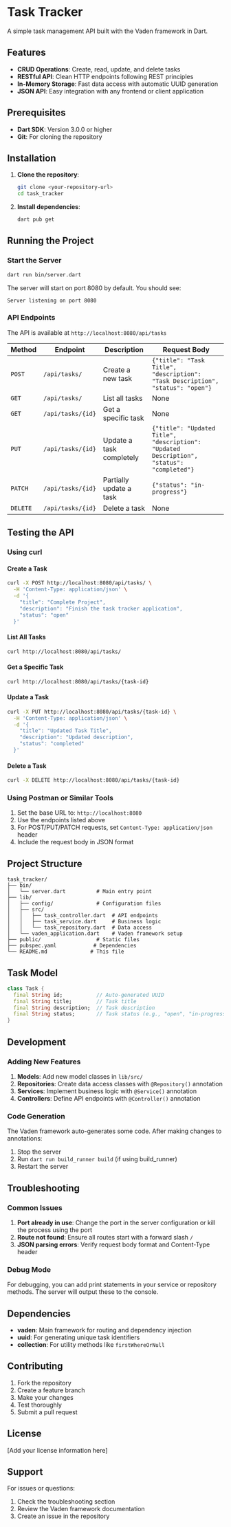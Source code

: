 # Task Tracker

A simple task management API built with the Vaden framework in Dart.

## Features

- **CRUD Operations**: Create, read, update, and delete tasks
- **RESTful API**: Clean HTTP endpoints following REST principles
- **In-Memory Storage**: Fast data access with automatic UUID generation
- **JSON API**: Easy integration with any frontend or client application

## Prerequisites

- **Dart SDK**: Version 3.0.0 or higher
- **Git**: For cloning the repository

## Installation

1. **Clone the repository**:

   ```bash
   git clone <your-repository-url>
   cd task_tracker
   ```

2. **Install dependencies**:
   ```bash
   dart pub get
   ```

## Running the Project

### Start the Server

```bash
dart run bin/server.dart
```

The server will start on port 8080 by default. You should see:

```
Server listening on port 8080
```

### API Endpoints

The API is available at `http://localhost:8080/api/tasks`

| Method   | Endpoint          | Description              | Request Body                                                                              |
| -------- | ----------------- | ------------------------ | ----------------------------------------------------------------------------------------- |
| `POST`   | `/api/tasks/`     | Create a new task        | `{"title": "Task Title", "description": "Task Description", "status": "open"}`            |
| `GET`    | `/api/tasks/`     | List all tasks           | None                                                                                      |
| `GET`    | `/api/tasks/{id}` | Get a specific task      | None                                                                                      |
| `PUT`    | `/api/tasks/{id}` | Update a task completely | `{"title": "Updated Title", "description": "Updated Description", "status": "completed"}` |
| `PATCH`  | `/api/tasks/{id}` | Partially update a task  | `{"status": "in-progress"}`                                                               |
| `DELETE` | `/api/tasks/{id}` | Delete a task            | None                                                                                      |

## Testing the API

### Using curl

#### Create a Task

```bash
curl -X POST http://localhost:8080/api/tasks/ \
  -H 'Content-Type: application/json' \
  -d '{
    "title": "Complete Project",
    "description": "Finish the task tracker application",
    "status": "open"
  }'
```

#### List All Tasks

```bash
curl http://localhost:8080/api/tasks/
```

#### Get a Specific Task

```bash
curl http://localhost:8080/api/tasks/{task-id}
```

#### Update a Task

```bash
curl -X PUT http://localhost:8080/api/tasks/{task-id} \
  -H 'Content-Type: application/json' \
  -d '{
    "title": "Updated Task Title",
    "description": "Updated description",
    "status": "completed"
  }'
```

#### Delete a Task

```bash
curl -X DELETE http://localhost:8080/api/tasks/{task-id}
```

### Using Postman or Similar Tools

1. Set the base URL to: `http://localhost:8080`
2. Use the endpoints listed above
3. For POST/PUT/PATCH requests, set `Content-Type: application/json` header
4. Include the request body in JSON format

## Project Structure

```
task_tracker/
├── bin/
│   └── server.dart          # Main entry point
├── lib/
│   ├── config/              # Configuration files
│   ├── src/
│   │   ├── task_controller.dart  # API endpoints
│   │   ├── task_service.dart     # Business logic
│   │   └── task_repository.dart  # Data access
│   └── vaden_application.dart    # Vaden framework setup
├── public/                  # Static files
├── pubspec.yaml            # Dependencies
└── README.md              # This file
```

## Task Model

```dart
class Task {
  final String id;           // Auto-generated UUID
  final String title;        // Task title
  final String description;  // Task description
  final String status;       // Task status (e.g., "open", "in-progress", "completed")
}
```

## Development

### Adding New Features

1. **Models**: Add new model classes in `lib/src/`
2. **Repositories**: Create data access classes with `@Repository()` annotation
3. **Services**: Implement business logic with `@Service()` annotation
4. **Controllers**: Define API endpoints with `@Controller()` annotation

### Code Generation

The Vaden framework auto-generates some code. After making changes to annotations:

1. Stop the server
2. Run `dart run build_runner build` (if using build_runner)
3. Restart the server

## Troubleshooting

### Common Issues

1. **Port already in use**: Change the port in the server configuration or kill the process using the port
2. **Route not found**: Ensure all routes start with a forward slash `/`
3. **JSON parsing errors**: Verify request body format and Content-Type header

### Debug Mode

For debugging, you can add print statements in your service or repository methods. The server will output these to the console.

## Dependencies

- **vaden**: Main framework for routing and dependency injection
- **uuid**: For generating unique task identifiers
- **collection**: For utility methods like `firstWhereOrNull`

## Contributing

1. Fork the repository
2. Create a feature branch
3. Make your changes
4. Test thoroughly
5. Submit a pull request

## License

[Add your license information here]

## Support

For issues or questions:

1. Check the troubleshooting section
2. Review the Vaden framework documentation
3. Create an issue in the repository
